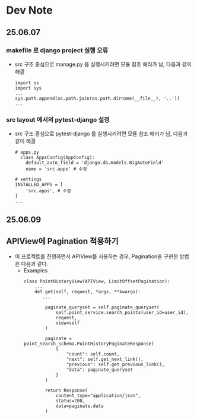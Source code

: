 # Dev Note

## 25.06.07

### makefile 로 django project 실행 오류

- src 구조 중심으로 manage.py 를 실행시키려면 모듈 참조 에러가 남, 다음과 같이 해겷
    ```text
    import os
    import sys
    ...
    sys.path.append(os.path.join(os.path.dirname(__file__), '..')) 
    ...
    ```

### src layout 에서의 pytest-django 설정

- src 구조 중심으로 pytest-django 를 실행시키려면 모듈 참조 에러가 남, 다음과 같이 해겷
    ```text
    # apps.py
      class AppsConfig(AppConfig):
        default_auto_field = 'django.db.models.BigAutoField'
        name = 'src.apps' # 수정
  
    # settings
    INSTALLED_APPS = [
        'src.apps', # 수정
    ] 
    ...    

## 25.06.09

## APIView에 Pagination 적용하기

- 이 프로젝트를 진행하면서 APIView를 사용하는 경우, Pagination을 구현한 방법은 다음과 같다.
    - Examples
        ```text
        class PointHistoryView(APIView, LimitOffsetPagination):                  
            ...
            def get(self, request, *args, **kwargs):
               ...
       
                paginate_queryset = self.paginate_queryset(
                    self.point_service.search_points(user_id=user_id),
                    request,
                    view=self
                )
        
                paginate = point_search_schema.PointHistoryPaginateResponse(
                    {
                        "count": self.count,
                        "next": self.get_next_link(),
                        "previous": self.get_previous_link(),
                        "data": paginate_queryset
                    }
                )
        
                return Response(
                    content_type="application/json",
                    status=200,
                    data=paginate.data
                ) 
        ```